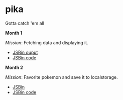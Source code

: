 # pika
Gotta catch 'em all

**Month 1**

_Mission_: Fetching data and displaying it.
- [JSBin ouput](http://output.jsbin.com/cexuva/8)
- [JSBin code](http://output.jsbin.com/cexuva/8/edit?js)

**Month 2**

_Mission_: Favorite pokemon and save it to localstorage.
- [JSBin](http://output.jsbin.com/cexuva/15)
- [JSBin code](http://output.jsbin.com/cexuva/15/edit?js)
